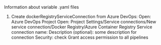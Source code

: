 Information about variable .yaml files

1. Create dockerRegistryServiceConnection from Azure DevOps: 
    Open: Azure DevOps Project
    Open: Project Settings/Service connections/New service connection/Docker Registry/Azure Container Registry
        Service connection name:
        Description (optional): some description for connection
        Security: check Grant access permission to all pipelines
